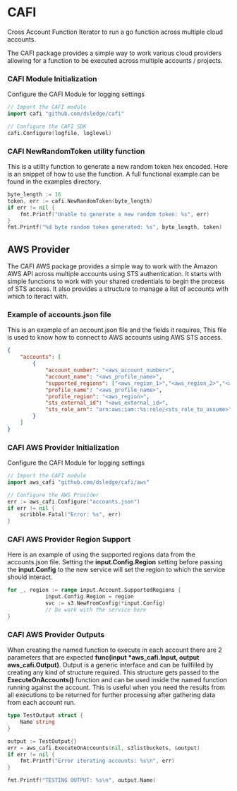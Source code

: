 # CAFI
Cross Account Function Iterator to run a go function across multiple cloud accounts.

The CAFI package provides a simple way to work various cloud providers allowing for a function to be executed across multiple accounts / projects.

### CAFI Module Initialization
Configure the CAFI Module for logging settings
```go
// Import the CAFI module
import cafi "github.com/dsledge/cafi"

// Configure the CAFI SDK
cafi.Configure(logfile, loglevel)
```

### CAFI NewRandomToken utility function
This is a utility function to generate a new random token hex encoded. Here is an snippet of how to use the function. A full functional example can be found in the examples directory.
```go
byte_length := 16
token, err := cafi.NewRandomToken(byte_length)
if err != nil {
    fmt.Printf("Unable to generate a new random token: %s", err)
}
fmt.Printf("%d byte random token generated: %s", byte_length, token)
```

## AWS Provider
The CAFI AWS package provides a simple way to work with the Amazon AWS API across multiple accounts using STS authentication. It starts with simple functions to work with your shared credentials to begin the process of STS access. It also provides a structure to manage a list of accounts with which to iteract with.

### Example of accounts.json file
This is an example of an account.json file and the fields it requires, This file is used to know how to connect to AWS accounts using AWS STS access.
```json
{
    "accounts": [
        {
            "account_number": "<aws_account_number>",
            "account_name": "<aws_profile_name>",
            "supported_regions": ["<aws_region_1>","<aws_region_2>","<aws_region_3>"],
            "profile_name": "<aws_profile_name>",
            "profile_region": "<aws_region>",
            "sts_external_id": "<aws_external_id>",
            "sts_role_arn": "arn:aws:iam::%s:role/<sts_role_to_assume>"
        }
    ]
}
```

### CAFI AWS Provider Initialization
Configure the CAFI Module for logging settings
```go
// Import the CAFI module
import aws_cafi "github.com/dsledge/cafi/aws"

// Configure the AWS Provider
err := aws_cafi.Configure("accounts.json")
if err != nil {
    scribble.Fatal("Error: %s", err)
}
```

### CAFI AWS Provider Region Support
Here is an example of using the supported regions data from the accounts.json file. Setting the **input.Config.Region** setting before passing the **input.Config** to the new service will set the region to which the service should interact.
```go
for _, region := range input.Account.SupportedRegions {
            input.Config.Region = region
            svc := s3.NewFromConfig(*input.Config)
            // Do work with the service here
}
```

### CAFI AWS Provider Outputs
When creating the named function to execute in each account there are 2 parameters that are expected **func(input *aws_cafi.Input, output aws_cafi.Output)**. Output is a generic interface and can be fullfilled by creating any kind of structure required. This structure gets passed to the **ExecuteOnAccounts()** function and can be used inside the named function running against the account. This is useful when you need the results from all executions to be returned for further processing after gathering data from each account run.
```go
type TestOutput struct {
    Name string
}

output := TestOutput{}
err = aws_cafi.ExecuteOnAccounts(nil, s3listbuckets, &output)
if err != nil {
    fmt.Printf("Error iterating accounts: %s\n", err)
}

fmt.Printf("TESTING OUTPUT: %s\n", output.Name)
```